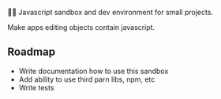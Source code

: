 🧙‍♂️ Javascript sandbox and dev environment for small projects.

Make apps editing objects contain javascript.

## Roadmap

* Write documentation how to use this sandbox
* Add ability to use third parn libs, npm, etc
* Write tests